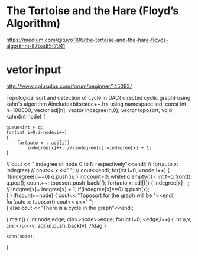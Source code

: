 # The Tortoise and the Hare (Floyd’s Algorithm)
https://medium.com/@tuvo1106/the-tortoise-and-the-hare-floyds-algorithm-87badf5f7d41
# vetor input
http://www.cplusplus.com/forum/beginner/145093/



Topological sort and detection of cycle in DAC( directed cyclic graph) using kahn's algorithm
#include<bits/stdc++.h>
using namespace std;
const int n=100000;
vector<int> adj[n];
vector<int> indegree(n,0);
vector<int> toposort;
void kahn(int node)
{
	
	queue<int > q;
	for(int i=0;i<node;i++)
	{
		for(auto x : adj[i])
			indegree[x]++; ///indegree[x] =indegree[x] + 1;
	}
//	cout << " indegree of node 0 to N respectively"<<endl;
//	for(auto x: indegree)
//		cout<< x <<" ";
//		cout<<endl;
	for(int i=0;i<node;i++)
	{
		if(indegree[i]==0)
			q.push(i);
	}
	int count=0;
	while(!q.empty())
	{
		int f=q.front();
		q.pop();
		count++;
		toposort.push_back(f);
		for(auto x: adj[f])
		{
			indegree[x]--;  // indgree[x]= indgree[x] + 1;
			if(indegree[x]==0)
				q.push(x);	
		}
	}
	if(count==node)
	{
		cout<< "Toposort for the graph will be "<<endl;
		for(auto x: toposort)
		cout<< x<<" ";	
	}
	else
		cout <<"There is a cycle in the graph"<<endl;
	
}
main()
{
	int node,edge;
	cin>>node>>edge;
	for(int i=0;i<edge;i++)
	{
		int u,v; cin >>u>>v;
		adj[u].push_back(v); //dag
	}
	
	kahn(node);
}
